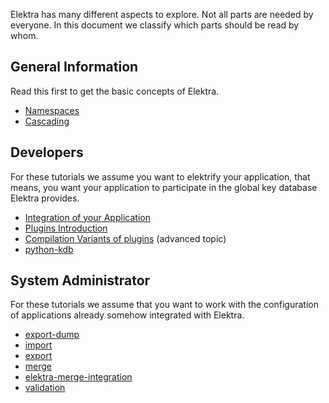 Elektra has many different aspects to explore.
Not all parts are needed by everyone.
In this document we classify which parts should
be read by whom.

## General Information

Read this first to get the basic concepts of Elektra.

- [Namespaces](namespaces.md)
- [Cascading](cascading.md)

## Developers

For these tutorials we assume you want to elektrify your
application, that means, you want your application
to participate in the global key database Elektra
provides.

- [Integration of your Application](application-integration.md)
- [Plugins Introduction](plugins.md)
- [Compilation Variants of plugins](compilation-variants.md) (advanced topic)
- [python-kdb](python-kdb.md)

## System Administrator

For these tutorials we assume that you want to
work with the configuration of applications
already somehow integrated with Elektra.

- [export-dump](export-dump.md)
- [import](import.md)
- [export](export.md)
- [merge](merge.md)
- [elektra-merge-integration](elektra-merge-integration.md)
- [validation](validation.md)

